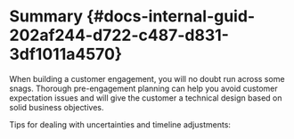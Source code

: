 # Summary {#docs-internal-guid-202af244-d722-c487-d831-3df1011a4570}

When building a customer engagement, you will no doubt run across some snags. Thorough pre-engagement planning can help you avoid customer expectation issues and will give the customer a technical design based on solid business objectives.

Tips for dealing with uncertainties and timeline adjustments:



